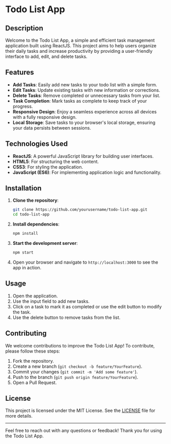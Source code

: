 # Todo List App

## Description

Welcome to the Todo List App, a simple and efficient task management application built using ReactJS. This project aims to help users organize their daily tasks and increase productivity by providing a user-friendly interface to add, edit, and delete tasks.

## Features

- **Add Tasks**: Easily add new tasks to your todo list with a simple form.
- **Edit Tasks**: Update existing tasks with new information or corrections.
- **Delete Tasks**: Remove completed or unnecessary tasks from your list.
- **Task Completion**: Mark tasks as complete to keep track of your progress.
- **Responsive Design**: Enjoy a seamless experience across all devices with a fully responsive design.
- **Local Storage**: Save tasks to your browser's local storage, ensuring your data persists between sessions.

## Technologies Used

- **ReactJS**: A powerful JavaScript library for building user interfaces.
- **HTML5**: For structuring the web content.
- **CSS3**: For styling the application.
- **JavaScript (ES6)**: For implementing application logic and functionality.

## Installation

1. **Clone the repository**:
    ```sh
    git clone https://github.com/yourusername/todo-list-app.git
    cd todo-list-app
    ```

2. **Install dependencies**:
    ```sh
    npm install
    ```

3. **Start the development server**:
    ```sh
    npm start
    ```

4. Open your browser and navigate to `http://localhost:3000` to see the app in action.

## Usage

1. Open the application.
2. Use the input field to add new tasks.
3. Click on a task to mark it as completed or use the edit button to modify the task.
4. Use the delete button to remove tasks from the list.

## Contributing

We welcome contributions to improve the Todo List App! To contribute, please follow these steps:

1. Fork the repository.
2. Create a new branch (`git checkout -b feature/YourFeature`).
3. Commit your changes (`git commit -m 'Add some feature'`).
4. Push to the branch (`git push origin feature/YourFeature`).
5. Open a Pull Request.

## License

This project is licensed under the MIT License. See the [LICENSE](LICENSE) file for more details.

---

Feel free to reach out with any questions or feedback! Thank you for using the Todo List App.
